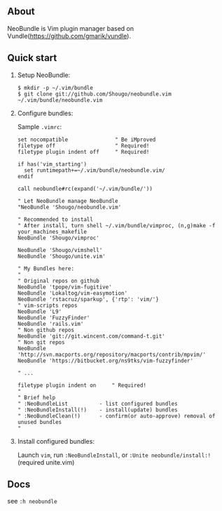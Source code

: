 ## About

NeoBundle is Vim plugin manager based on Vundle(https://github.com/gmarik/vundle).

## Quick start

1. Setup NeoBundle:

     ```
     $ mkdir -p ~/.vim/bundle
     $ git clone git://github.com/Shougo/neobundle.vim ~/.vim/bundle/neobundle.vim
     ```

2. Configure bundles:

     Sample `.vimrc`:

     ```vim
     set nocompatible               " Be iMproved
     filetype off                   " Required!
     filetype plugin indent off     " Required!

     if has('vim_starting')
       set runtimepath+=~/.vim/bundle/neobundle.vim/
     endif

     call neobundle#rc(expand('~/.vim/bundle/'))

     " Let NeoBundle manage NeoBundle
     "NeoBundle 'Shougo/neobundle.vim'

     " Recommended to install
     " After install, turn shell ~/.vim/bundle/vimproc, (n,g)make -f your_machines_makefile
     NeoBundle 'Shougo/vimproc'

     NeoBundle 'Shougo/vimshell'
     NeoBundle 'Shougo/unite.vim'

     " My Bundles here:
     "
     " Original repos on github
     NeoBundle 'tpope/vim-fugitive'
     NeoBundle 'Lokaltog/vim-easymotion'
     NeoBundle 'rstacruz/sparkup', {'rtp': 'vim/'}
     " vim-scripts repos
     NeoBundle 'L9'
     NeoBundle 'FuzzyFinder'
     NeoBundle 'rails.vim'
     " Non github repos
     NeoBundle 'git://git.wincent.com/command-t.git'
     " Non git repos
     NeoBundle 'http://svn.macports.org/repository/macports/contrib/mpvim/'
     NeoBundle 'https://bitbucket.org/ns9tks/vim-fuzzyfinder'

     " ...

     filetype plugin indent on     " Required!
     "
     " Brief help
     " :NeoBundleList          - list configured bundles
     " :NeoBundleInstall(!)    - install(update) bundles
     " :NeoBundleClean(!)      - confirm(or auto-approve) removal of unused bundles
     "
     ```
3. Install configured bundles:

     Launch `vim`, run `:NeoBundleInstall`, or `:Unite neobundle/install:!`(required unite.vim)
## Docs

see `:h neobundle`
